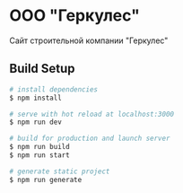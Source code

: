 # ООО "Геркулес"

Сайт строительной компании "Геркулес"

## Build Setup

```bash
# install dependencies
$ npm install

# serve with hot reload at localhost:3000
$ npm run dev

# build for production and launch server
$ npm run build
$ npm run start

# generate static project
$ npm run generate
```
